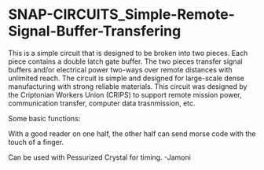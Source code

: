 # SNAP-CIRCUITS_Simple-Remote-Signal-Buffer-Transfering
This is a simple circuit that is designed to be broken into two pieces. Each piece contains a double latch gate buffer. The two pieces transfer signal buffers and/or electrical power two-ways over remote distances with unlimited reach. The circuit is simple and designed for large-scale dense manufacturing with strong reliable materials. This circuit was designed by the Criptonian Workers Union (CRIPS) to support remote mission power, communication transfer, computer data trasnmission, etc.

Some basic functions:

With a good reader on one half, the other half can send morse code with the touch of a finger.

Can be used with Pessurized Crystal for timing. -Jamoni


